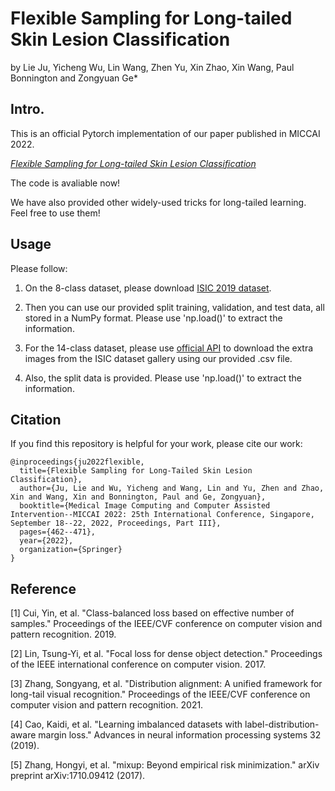 # Flexible Sampling for Long-tailed Skin Lesion Classification
by Lie Ju, Yicheng Wu, Lin Wang, Zhen Yu, Xin Zhao, Xin Wang, Paul Bonnington and Zongyuan Ge*

## Intro.
This is an official Pytorch implementation of our paper published in MICCAI 2022.

*[Flexible Sampling for Long-tailed Skin Lesion Classification](https://arxiv.org/abs/2204.03161)*

The code is avaliable now!

We have also provided other widely-used tricks for long-tailed learning. Feel free to use them!

## Usage
Please follow:

1. On the 8-class dataset, please download [ISIC 2019 dataset](https://www.kaggle.com/datasets/cdeotte/jpeg-isic2019-384x384).

3. Then you can use our provided split training, validation, and test data, all stored in a NumPy format. Please use 'np.load()' to extract the information.

3. For the 14-class dataset, please use [official API](https://github.com/ImageMarkup/isic-cli#isic-cli=) to download the extra images from the ISIC dataset gallery using our provided .csv file.

4. Also, the split data is provided. Please use 'np.load()' to extract the information.


## Citation
If you find this repository is helpful for your work, please cite our work:

```
@inproceedings{ju2022flexible,
  title={Flexible Sampling for Long-Tailed Skin Lesion Classification},
  author={Ju, Lie and Wu, Yicheng and Wang, Lin and Yu, Zhen and Zhao, Xin and Wang, Xin and Bonnington, Paul and Ge, Zongyuan},
  booktitle={Medical Image Computing and Computer Assisted Intervention--MICCAI 2022: 25th International Conference, Singapore, September 18--22, 2022, Proceedings, Part III},
  pages={462--471},
  year={2022},
  organization={Springer}
}
```

## Reference
[1] Cui, Yin, et al. "Class-balanced loss based on effective number of samples." Proceedings of the IEEE/CVF conference on computer vision and pattern recognition. 2019.

[2] Lin, Tsung-Yi, et al. "Focal loss for dense object detection." Proceedings of the IEEE international conference on computer vision. 2017.

[3] Zhang, Songyang, et al. "Distribution alignment: A unified framework for long-tail visual recognition." Proceedings of the IEEE/CVF conference on computer vision and pattern recognition. 2021.

[4] Cao, Kaidi, et al. "Learning imbalanced datasets with label-distribution-aware margin loss." Advances in neural information processing systems 32 (2019).

[5] Zhang, Hongyi, et al. "mixup: Beyond empirical risk minimization." arXiv preprint arXiv:1710.09412 (2017).
